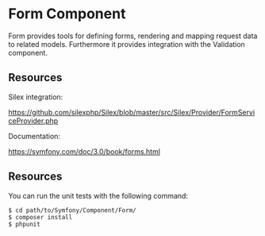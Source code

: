 Form Component
==============

Form provides tools for defining forms, rendering and mapping request data to
related models. Furthermore it provides integration with the Validation
component.

Resources
---------

Silex integration:

https://github.com/silexphp/Silex/blob/master/src/Silex/Provider/FormServiceProvider.php

Documentation:

https://symfony.com/doc/3.0/book/forms.html

Resources
---------

You can run the unit tests with the following command:

    $ cd path/to/Symfony/Component/Form/
    $ composer install
    $ phpunit
